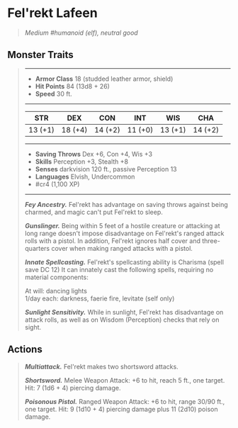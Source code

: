 # Fel'rekt Lafeen
>*Medium #humanoid (elf), neutral good*
## Monster Traits
>___
>- **Armor Class** 18 (studded leather armor, shield)
>- **Hit Points** 84 (13d8 + 26)
>- **Speed** 30 ft.
>___
>|STR|DEX|CON|INT|WIS|CHA|
>|:---:|:---:|:---:|:---:|:---:|:---:|
>|13 (+1)|18 (+4)|14 (+2)|11 (+0)|13 (+1)|14 (+2)|
>___
>- **Saving Throws** Dex +6, Con +4, Wis +3
>- **Skills** Perception +3, Stealth +8
>- **Senses** darkvision 120 ft., passive Perception 13
>- **Languages** Elvish, Undercommon
>- #cr4 (1,100 XP)
>___
>***Fey Ancestry.*** Fel'rekt has advantage on saving throws against being charmed, and magic can't put Fel'rekt to sleep.  
>
>***Gunslinger.*** Being within 5 feet of a hostile creature or attacking at long range doesn't impose disadvantage on Fel'rekt's ranged attack rolls with a pistol. In addition, Fel'rekt ignores half cover and three-quarters cover when making ranged attacks with a pistol.  
>
>***Innate Spellcasting.*** Fel'rekt's spellcasting ability is Charisma (spell save DC 12) It can innately cast the following spells, requiring no material components:  
>
>At will: dancing lights  
>1/day each: darkness, faerie fire, levitate (self only)  
>
>
>***Sunlight Sensitivity.*** While in sunlight, Fel'rekt has disadvantage on attack rolls, as well as on Wisdom (Perception) checks that rely on sight.  
>
## Actions
>***Multiattack.*** Fel'rekt makes two shortsword attacks.  
>
>***Shortsword.*** Melee Weapon Attack: +6 to hit, reach 5 ft., one target. Hit: 7 (1d6 + 4) piercing damage.  
>
>***Poisonous Pistol.*** Ranged Weapon Attack: +6 to hit, range 30/90 ft., one target. Hit: 9 (1d10 + 4) piercing damage plus 11 (2d10) poison damage.